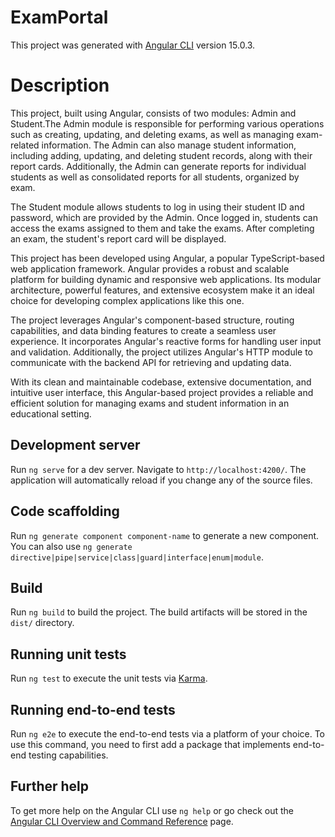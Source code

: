 # ExamPortal

This project was generated with [Angular CLI](https://github.com/angular/angular-cli) version 15.0.3.

# Description

This project, built using Angular, consists of two modules: Admin and Student.The Admin module is responsible for performing various operations such as creating, updating, and deleting exams, as well as managing exam-related information. The Admin can also manage student information, including adding, updating, and deleting student records, along with their report cards. Additionally, the Admin can generate reports for individual students as well as consolidated reports for all students, organized by exam.

The Student module allows students to log in using their student ID and password, which are provided by the Admin. Once logged in, students can access the exams assigned to them and take the exams. After completing an exam, the student's report card will be displayed.

This project has been developed using Angular, a popular TypeScript-based web application framework. Angular provides a robust and scalable platform for building dynamic and responsive web applications. Its modular architecture, powerful features, and extensive ecosystem make it an ideal choice for developing complex applications like this one.

The project leverages Angular's component-based structure, routing capabilities, and data binding features to create a seamless user experience. It incorporates Angular's reactive forms for handling user input and validation. Additionally, the project utilizes Angular's HTTP module to communicate with the backend API for retrieving and updating data.

With its clean and maintainable codebase, extensive documentation, and intuitive user interface, this Angular-based project provides a reliable and efficient solution for managing exams and student information in an educational setting.

## Development server

Run `ng serve` for a dev server. Navigate to `http://localhost:4200/`. The application will automatically reload if you change any of the source files.

## Code scaffolding

Run `ng generate component component-name` to generate a new component. You can also use `ng generate directive|pipe|service|class|guard|interface|enum|module`.

## Build

Run `ng build` to build the project. The build artifacts will be stored in the `dist/` directory.

## Running unit tests

Run `ng test` to execute the unit tests via [Karma](https://karma-runner.github.io).

## Running end-to-end tests

Run `ng e2e` to execute the end-to-end tests via a platform of your choice. To use this command, you need to first add a package that implements end-to-end testing capabilities.

## Further help

To get more help on the Angular CLI use `ng help` or go check out the [Angular CLI Overview and Command Reference](https://angular.io/cli) page.
